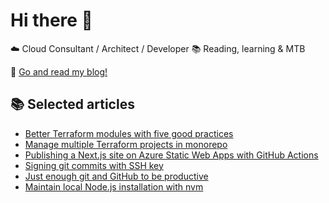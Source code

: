 # Hi there 👋

☁️ Cloud Consultant / Architect / Developer 📚 Reading, learning & MTB

📌  [Go and read my blog!](https://janik6n.net)

## 📚 Selected articles

- [Better Terraform modules with five good practices](https://janik6n.net/posts/better-terraform-modules-with-five-good-practices)
- [Manage multiple Terraform projects in monorepo](https://janik6n.net/posts/manage-multiple-terraform-projects-in-monorepo/)
- [Publishing a Next.js site on Azure Static Web Apps with GitHub Actions](https://janik6n.net/posts/publishing-a-next-js-site-on-azure-static-web-apps-with-github-actions)
- [Signing git commits with SSH key](https://janik6n.net/posts/signing-git-commits-with-ssh-key)
- [Just enough git and GitHub to be productive](https://janik6n.net/posts/just-enough-git-and-github-to-be-productive)
- [Maintain local Node.js installation with nvm](https://janik6n.net/posts/maintain-local-nodejs-installation-with-nvm)
  
<!--
**janik6n/janik6n** is a ✨ _special_ ✨ repository because its `README.md` (this file) appears on your GitHub profile.

This is updated at 2023-02-03 20:10:12.912728.
Hello.

Here are some ideas to get you started:

- 🔭 I’m currently working on ...
- 🌱 I’m currently learning ...
- 👯 I’m looking to collaborate on ...
- 🤔 I’m looking for help with ...
- 💬 Ask me about ...
- 📫 How to reach me: ...
- 😄 Pronouns: ...
- ⚡ Fun fact: ...
--> 
